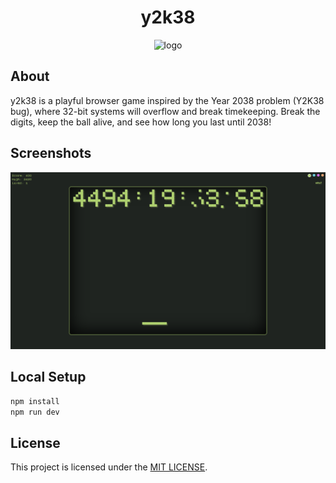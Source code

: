 <div align="center">
  <h1>y2k38</h1>
  <img src="public/favicon.ico" width="80" alt="logo" />
</div>

## About

y2k38 is a playful browser game inspired by the Year 2038 problem (Y2K38 bug), where 32-bit systems will overflow and break timekeeping. Break the digits, keep the ball alive, and see how long you last until 2038!


## Screenshots

<div align="center">
  <img src="screenshots/01.png" width="720">
</div>

## Local Setup

```bash
npm install
npm run dev
```

## License

This project is licensed under the [MIT LICENSE](./LICENSE).